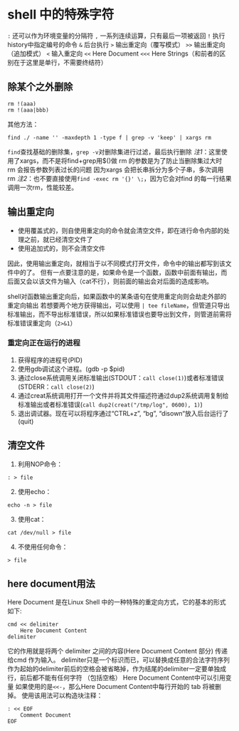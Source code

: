 # shell 中的特殊字符

`:`		还可以作为环境变量的分隔符
`,`		一系列连续运算，只有最后一项被返回
`!`		执行history中指定编号的命令
`&`		后台执行
`>`		输出重定向（覆写模式）
`>>`	输出重定向（追加模式）
`<`		输入重定向
`<<`	Here Document
`<<<`	Here Strings（和前者的区别在于这里是单行，不需要终结符）

## 除某个之外删除
```
rm !(aaa)
rm !(aaa|bbb)
```
其他方法：
```
find ./ -name '' -maxdepth 1 -type f | grep -v 'keep' | xargs rm
```
`find`查找基础的删除集，`grep -v`对删除集进行过滤，最后执行删除
*注1*：这里使用了xargs，而不是将find+grep用$()做 rm 的参数是为了防止当删除集过大时 rm 会报告参数列表过长的问题
因为xargs 会把长串拆分为多个子串，多次调用 rm
*注2*：也不要直接使用`find -exec rm '{}' \;`，因为它会对find 的每一行结果调用一次rm，性能较差。

## 输出重定向
+ 使用覆盖式的，则自使用重定向的命令就会清空文件，即在进行命令内部的处理之前，就已经清空文件了
+ 使用追加式的，则不会清空文件

因此，使用输出重定向，就相当于以不同模式打开文件，命令中的输出都写到该文件中的了。
但有一点要注意的是，如果命令是一个函数，函数中前面有输出，而后面又会以该文件为输入（cat不行），则前面的输出会对后面的造成影响。

shell对函数输出重定向后，如果函数中的某条语句在使用重定向则会劫走外部的重定向输出
若想要两个地方获得输出，可以使用 `| tee fileName`，但管道只导出标准输出，而不导出标准错误，所以如果标准错误也要导出到文件，则管道前需将标准错误重定向（`2>&1`）

### 重定向正在运行的进程
1. 获得程序的进程号(PID)
1. 使用gdb调试这个进程。(gdb -p $pid)
1. 通过close系统调用关闭标准输出(STDOUT：`call close(1)`)或者标准错误(STDERR：`call close(2)`)
1. 通过creat系统调用打开一个文件并将其文件描述符通过dup2系统调用复制给标准输出或者标准错误(`call dup2(creat("/tmp/log", 0600), 1)`)
1. 退出调试器。现在可以将程序通过“CTRL+z”, “bg”, “disown“放入后台运行了(quit)

## 清空文件
1. 利用NOP命令：
```
: > file
```
2. 使用echo：
```
echo -n > file
```
3. 使用cat：
```
cat /dev/null > file
```
4. 不使用任何命令：
```
> file
```

## here document用法
Here Document 是在Linux Shell 中的一种特殊的重定向方式，它的基本的形式如下:
```
cmd << delimiter
    Here Document Content
delimiter
```
它的作用就是将两个 delimiter 之间的内容(Here Document Content 部分) 传递给cmd 作为输入。
delimiter只是一个标识而已，可以替换成任意的合法字符序列
作为起始的delimiter前后的空格会被省略掉，作为结尾的delimiter一定要单独成行，前后都不能有任何字符 （包括空格）
Here Document Content中可以引用变量
如果使用的是`<<-`，那么Here Document Content中每行开始的 tab 将被删掉。
使用该用法可以构造块注释：
```
: << EOF
    Comment Document
EOF
```
